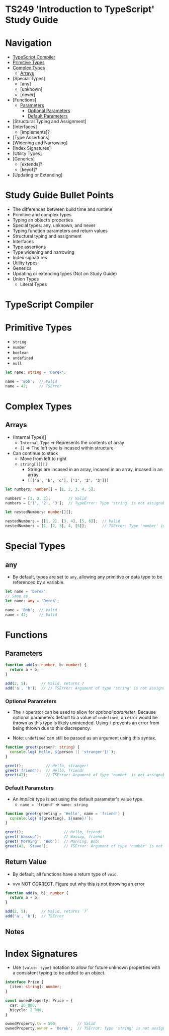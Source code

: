 # TS249 'Introduction to TypeScript' Study Guide

# Navigation

- [TypeScript Compiler](#typescript-compiler)
- [Primitive Types](#primitive-types)
- [Complex Types](#complex-types)
    - [Arrays](#arrays)
- [Special Types]
    - [any]
    - [unknown]
    - [never]
- [Functions]
    - [Parameters](#parameters)
        - [Optional Parameters](#optional-parameters)
        - [Default Parameters](#default-parameters)
- [Structural Typing and Assignment]
- [Interfaces]
    - [implements]?
- [Type Assertions]
- [Widening and Narrowing]
- [Index Signatures]
- [Utility Types]
- [Generics]
    - [extends]?
    - [keyof]?
- [Updating or Extending]

# Study Guide Bullet Points

- The differences between build time and runtime
- Primitive and complex types
- Typing an object’s properties
- Special types: any, unknown, and never
- Typing function parameters and return values
- Structural typing and assignment
- Interfaces
- Type assertions
- Type widening and narrowing
- Index signatures
- Utility types
- Generics
- Updating or extending types
(Not on Study Guide)
- Union Types
    - Literal Types

# TypeScript Compiler

# Primitive Types

- `string`
- `number`
- `boolean`
- `undefined`
- `null`

```ts
let name: string = 'Derek';

name = 'Bob';  // Valid
name = 42;     // TSError
```

# Complex Types

## Arrays

- (Internal Type)[]
    - `Internal Type` => Represents the contents of array
    - `[]` => The left type is incased within structure
- Can continue to stack
    - Move from left to right
    - `string[][][]`
        - Strings are incased in an array, incased in an array, incased in an array
        - `[[['a', 'b', 'c'], ['1', '2', '3']]]`

```ts
let numbers: number[] = [1, 2, 3, 4, 5];

numbers = [3, 3, 3];        // Valid
numbers = ['1', '2', '3'];  // TypeError: Type 'string' is not assignable to type 'number'.
```

```ts
let nestedNumbers: number[][];

nestedNumbers = [[1, 2], [3, 4], [5, 6]];  // Valid
nestedNumbers = [1, [2, 3], 4, [5]];       // TSError: Type 'number' is not assignable to type 'number[]'.
```

# Special Types

## any

- By default, types are set to `any`, allowing any primitive or data type to be referenced by a variable.

```ts
let name = 'Derek';
// Same as
let name: any = 'Derek';

name = 'Bob';  // Valid
name = 42;     // Valid
```

# Functions

## Parameters

```ts
function add(a: number, b: number) {
  return a + b;
}

add(2, 5);      // Valid, returns 7
add('a', 'b');  // // TSError: Argument of type 'string' is not assignable to parameter of type 'number'.
```

### Optional Parameters

- The `?` operator can be used to allow for *optional parameter*. Because optional parameters default to a value of `undefined`, an error would be thrown as this type is likely unintended. Using `?` prevents an error from being thrown due to this discrepency.

- Note: `undefined` can still be passed as an argument using this syntax.

```ts
function greet(person?: string) {
  console.log(`Hello, ${person || 'stranger'}!`);
}

greet();          // Hello, stranger!
greet('friend');  // Hello, friend!
greet(42);        // TSError: Argument of type 'number' is not assignable to parameter of type 'string'.
```

### Default Parameters

- An *implicit* type is set using the default parameter's value type.
    - `name = 'friend'` => `name: string`

```ts
function greet(greeting = 'Hello', name = 'friend') {
  console.log(`${greeting}, ${name}!`);
}

greet();                  // Hello, friend!
greet('Wassup');          // Wassup, friend!
greet('Morning', 'Bob');  // Morning, Bob!
greet(42, 'Steve');       // TSError: Argument of type 'number' is not assignable to parameter of type 'string'.
```

## Return Value

- By default, all functions have a return type of `void`.

- vvv NOT CORRECT. Figure out why this is not throwing an error
```ts
function add(a, b): number {
  return a + b;
}

add(2, 5);      // Valid, returns `7`
add('a', 'b');  // TSError
```

## Notes

# Index Signatures

- Use `[value: type]` notation to allow for future unknown properties with a consistent typing to be added to an object.

```ts
interface Price {
  [item: string]: number;
}

const ownedProperty: Price = {
  car: 20_000,
  bicycle: 2_000,
}

ownedProperty.tv = 500;         // Valid
ownedProperty.owner = 'Derek';  // TSError: Type 'string' is not assignable to type 'number'.
```
